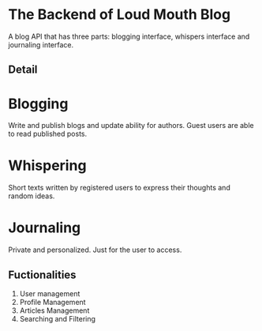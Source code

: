# The Backend of Loud Mouth Blog
A blog API that has three parts: blogging interface, whispers interface and journaling interface.

## Detail
# Blogging
Write and publish blogs and update ability for authors. Guest users are able to read published posts.

# Whispering
Short texts written by registered users to express their thoughts and random ideas.

# Journaling
Private and personalized. Just for the user to access.

## Fuctionalities
1. User management
2. Profile Management
3. Articles Management
4. Searching and Filtering